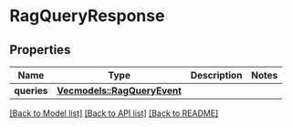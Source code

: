 # RagQueryResponse

## Properties

Name | Type | Description | Notes
------------ | ------------- | ------------- | -------------
**queries** | [**Vec<models::RagQueryEvent>**](RagQueryEvent.md) |  | 

[[Back to Model list]](../README.md#documentation-for-models) [[Back to API list]](../README.md#documentation-for-api-endpoints) [[Back to README]](../README.md)


